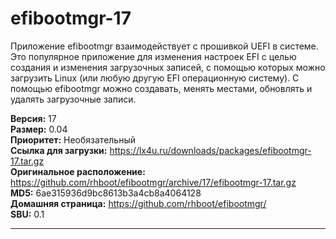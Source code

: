 # efibootmgr-17

Приложение efibootmgr взаимодействует с прошивкой UEFI в системе. Это популярное приложение для изменения настроек EFI с целью создания и изменения загрузочных записей, с помощью которых можно загрузить Linux (или любую другую EFI операционную систему). С помощью efibootmgr можно создавать, менять местами, обновлять и удалять загрузочные записи.

**Версия:** 17
<br />
**Размер:** 0.04
<br />
**Приоритет:** Необязательный
<br />
**Ссылка для загрузки:** https://lx4u.ru/downloads/packages/efibootmgr-17.tar.gz
<br />
**Оригинальное расположение:** https://github.com/rhboot/efibootmgr/archive/17/efibootmgr-17.tar.gz
<br />
**MD5:** 6ae315936d9bc8613b3a4cb8a4064128
<br />
**Домашняя страница:** https://github.com/rhboot/efibootmgr/
        <br />
**SBU:** 0.1

***
            
